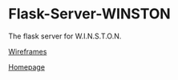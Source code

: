 # Flask-Server-WINSTON
The flask server for W.I.N.S.T.O.N.

<u>Wireframes</u>

[Homepage](https://wireframe.cc/b33ynk)